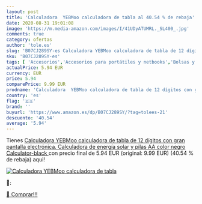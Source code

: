 ```yaml
---
layout: post
title: 'Calculadora  YEBMoo calculadora de tabla al 40.54 % de rebaja'
date: 2020-08-31 19:01:08
image: 'https://m.media-amazon.com/images/I/41UDyATUMRL._SL400_.jpg'
comments: true
category: ofertas
author: 'tole.es'
slug: 'B07CJ289SY-es Calculadora YEBMoo calculadora de tabla de 12 dígitos con...'
sku: 'B07CJ289SY-es'
tags: [ 'Accesorios','Accesorios para portátiles y netbooks','Bolsas y fundas para portátiles y netbooks','Bolígrafos, lápices y útiles de escritura','Equipaje','Informática','Mochilas','Mochilas para portátiles y netbooks','Mochilas tipo casual','Oficina y papelería','Rotuladores permanentes','Rotuladores y subrayadores','calculadora', ]
actualPrice: 5.94 EUR
currency: EUR
price: 5.94
comparePrice: 9.99 EUR
prodname: 'Calculadora  YEBMoo calculadora de tabla de 12 dígitos con gran pantalla electrónica. Calculadora de energía solar y pilas AA  color negro  Calculator-black '
country: 'es'
flag: '🇪🇸'
brand: ''
buyurl: 'https://www.amazon.es/dp/B07CJ289SY/?tag=tolees-21'
descuento: '40.54'
average: '5.94'
---
```


Tienes [Calculadora  YEBMoo calculadora de tabla de 12 dígitos con gran pantalla electrónica. Calculadora de energía solar y pilas AA  color negro  Calculator-black ](https://www.amazon.es/dp/B07CJ289SY/?tag=tolees-21) con precio final de  5.94 EUR (original: 9.99 EUR) (40.54 %  de rebaja) aqui!

[![Calculadora  YEBMoo calculadora de tabla](https://m.media-amazon.com/images/I/41UDyATUMRL._SL400_.jpg)](https://www.amazon.es/dp/B07CJ289SY/?tag=tolees-21)

🔎:


[🛒 Comprar!!!](https://www.amazon.es/dp/B07CJ289SY/?tag=tolees-21)
